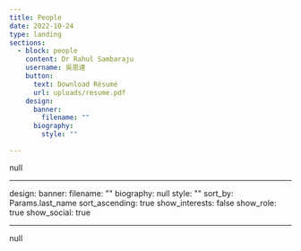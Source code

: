 ```yaml
---
title: People
date: 2022-10-24
type: landing
sections:
  - block: people
    content: Dr Rahul Sambaraju
    username: 吳恩達
    button:
      text: Download Résumé
      url: uploads/resume.pdf
    design:
      banner:
        filename: ""
      biography:
        style: ""

---
```

null

---
design:
  banner:
    filename: ""
  biography: null
  style: ""
  sort_by: Params.last_name
  sort_ascending: true
  show_interests: false
  show_role: true
  show_social: true

---
null
